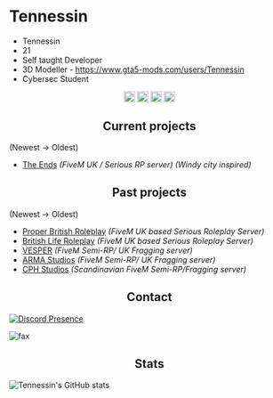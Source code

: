 <h1>Tennessin</h1>

- Tennessin
- 21
- Self taught Developer
- 3D Modeller - https://www.gta5-mods.com/users/Tennessin
- Cybersec Student

<p align="center">
<a href="https://twitter.com/cphrp/" target="blank"><img align="center" src="https://cdn.jsdelivr.net/npm/simple-icons@3.0.1/icons/twitter.svg" alt="twitter" height="20" width="20" /></a>
<a href="(https://www.tiktok.com/@cphrp)" target="blank"><img align="center" src="https://simpleicons.org/icons/tiktok.svg" alt="tiktok" height="20" width="20" /></a>
  <a href="https://twitch.tv/xmpp.jp/" target="blank"><img align="center" src="https://cdn.jsdelivr.net/npm/simple-icons@3.0.1/icons/twitch.svg" alt="twitch" height="20" width="20" /></a>
<a href="https://youtube.com/UCoDjkbTgNaHveQgphhAz82g/" target="blank"><img align="center" src="https://cdn.jsdelivr.net/npm/simple-icons@3.0.1/icons/youtube.svg" alt="youtube" height="20" width="20" /></a>
</p>

<h2 align="center">Current projects</h2>

(Newest -> Oldest)
- [The Ends](https://discord.gg/theends) *(FiveM UK / Serious RP server) (Windy city inspired)*

<h2 align="center">Past projects</h2>

(Newest -> Oldest)
- [Proper British Roleplay](https://discord.gg/pbrp) *(FiveM UK based Serious Roleplay Server)*
- [British Life Roleplay](https://britishstudios.tebex.io/) *(FiveM UK based Serious Roleplay Server)*
- [VESPER](https://discord.gg/vesper) *(FiveM Semi-RP/ UK Fragging server)*
- [ARMA Studios](https://discord.gg/arma5m) *(FiveM Semi-RP/ UK Fragging server)*
- [CPH Studios](https://discord.gg/cphstudios) *(Scandinavian FiveM Semi-RP/Fragging server)*



<h2 align="center">Contact</h2>

[![Discord Presence](https://lanyard-profile-readme.vercel.app/api/1048022641178591302?theme=dark&bg=000000&animated=true&hideDiscrim=false&borderRadius=10px&idleMessage=Black%20Women)](https://discord.com/users/1048022641178591302)

<img src="https://komarev.com/ghpvc/?username=elfbars&color=blue" alt="fax" width="" height="">

<h2 align="center">Stats</h2>

![Tennessin's GitHub stats](https://github-readme-stats.vercel.app/api?username=Tennessin&count_private=true&show_icons=true&theme=onedark)
